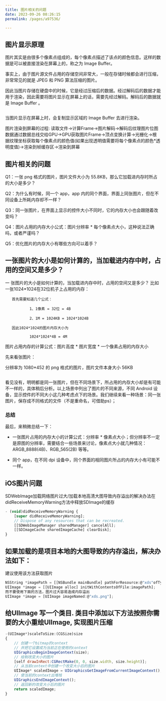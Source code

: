 ```yaml
---
title: 图片相关的问题
date: 2023-09-26 08:26:15
permalink: /pages/a97536/

---
```


## 图片显示原理

图片其实是由很多个像素点组成的，每个像素点描述了该点的颜色信息。这样的数据是可以被直接渲染在屏幕上的，称之为 Image Buffer。

事实上，由于图片源文件占用的存储空间非常大，一般在存储时候都会进行压缩，非常常见的就是 JPEG 和 PNG 算法压缩的图片。

因此当图片存储在硬盘中的时候，它是经过压缩后的数据。经过解码后的数据才能用于渲染，因此需要将图片显示在屏幕上的话，需要先经过解码。解码后的数据就是 Image Buffer 。

<img :src="$withBase('/picture/2.png')" >

当图片显示在屏幕上时，会复制显示区域的 Image Buffer 去进行渲染。

图片渲染到屏幕的过程: 读取文件->计算Frame->图片解码->解码后纹理图片位图数据通过数据总线交给GPU->GPU获取图片Frame->顶点变换计算->光栅化->根据纹理坐标获取每个像素点的颜色值(如果出现透明值需要将每个像素点的颜色*透明度值)->渲染到帧缓存区->渲染到屏幕

## 图片相关的问题

Q1：一张 png 格式的图片，图片文件大小为 55.8KB，那么它加载进内存时所占的大小是多少？

Q2：为什么有时候，同一个 app，app 内的同个界面，界面上同张图片，但在不同设备上所耗内存却不一样？

Q3：同一张图片，在界面上显示的控件大小不同时，它的内存大小也会跟随着改变吗？

Q4：图片占用的内存大小公式：图片分辨率 * 每个像素点大小，这种说法正确吗，或者严谨吗？

Q5：优化图片的内存大小有哪些方向可以着手？

## 一张图片的大小是如何计算的，当加载进内存中时，占用的空间又是多少？

一 张图片的大小是如何计算的，当加载进内存中时，占用的空间又是多少？
   比如一张1024*1024在32位机子上占用的内存：

       首先需要知道几个公式：
    
               1、1像素 = 32位 = 4B
    
               2、1M = 1024KB = 1024*1024B
    
       因此1024*1024的图片内存大小为
    
               1024*1024*4B = 4M

图片占用内存的计算公式：图片高度 * 图片宽度 * 一个像素占用的内存大小

先来看张图片：

分辨率为 1080*452 的 png 格式的图片，图片文件本身大小 56KB

<img :src="$withBase('/picture/1.png')" >

看见没有，明明都是同一张图片，但在不同场景下，所占用的内存大小却是有可能不一样的，具体稍后分析。以上场景中列出了图片的不同来源，不同 Android 设备，显示控件的不同大小这几种考虑点下的场景。我们继续来看一种场景：同一张图片，保存成不同格式的文件（不是重命名，可借助ps）；

### 总结

最后，来稍微总结一下：

- 一张图片占用的内存大小的计算公式：分辨率 * 像素点大小；但分辨率不一定是原图的分辨率，需要结合一些场景来讨论，像素点大小就几种情况：ARGB_8888(4B)、RGB_565(2B) 等等。

- 同个 app，在不同 dpi 设备中，同个界面的相同图片所占的内存大小有可能不一样。

## iOS图片问题

SDWebImage加载网络图片过大/加载本地高清大图导致内存溢出的解决办法在 didReceiveMemoryWarning方法中释放SDImage的缓存

```js
- (void)didReceiveMemoryWarning {
    [super didReceiveMemoryWarning];
    // Dispose of any resources that can be recreated.
    [[SDWebImageManager sharedManager] cancelAll];
    [[SDImageCache sharedImageCache] clearDisk];
}
```

## 如果加载的是项目本地的大图导致的内存溢出，解决办法如下：

建议使用该方法获取图片

```js
NSString *imagePath = [[NSBundle mainBundle] pathForResource:@"xds"ofType:@"png"];
UIImage *image = [[UIImage alloc] initWithContentsOfFile:imagePath];
而不要使用下面的方法，图片过大容易造成内存溢出
UIImage *image = [UIImage imageNamed:@"xds.png"];
```

## 给UIImage 写一个类目. 类目中添加以下方法按照你需要的大小重绘UIImage, 实现图片压缩

```js
-(UIImage*)scaleToSize:(CGSize)size
{
    // 创建一个bitmap的context
    // 并把它设置成为当前正在使用的context
    UIGraphicsBeginImageContext(size);
    // 绘制改变大小的图片
    [self drawInRect:CGRectMake(0, 0, size.width, size.height)];
    // 从当前context中创建一个改变大小后的图片
    UIImage* scaledImage = UIGraphicsGetImageFromCurrentImageContext();
    // 使当前的context出堆栈
    UIGraphicsEndImageContext();
    // 返回新的改变大小后的图片
    return scaledImage;
}
```